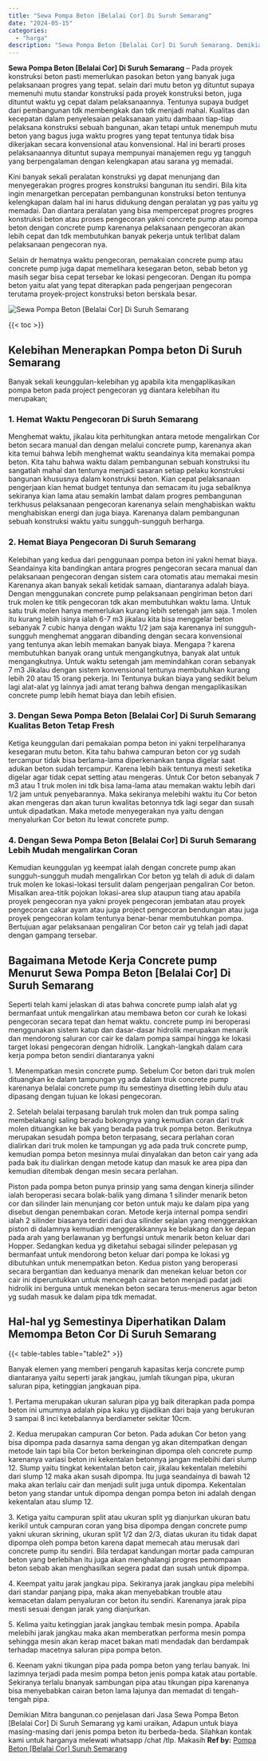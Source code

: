 ```yaml
---
title: "Sewa Pompa Beton [Belalai Cor] Di Suruh Semarang"
date: "2024-05-15"
categories: 
  - "harga"
description: "Sewa Pompa Beton [Belalai Cor] Di Suruh Semarang. Demikian Mitra bangunan.co penjelasan dari Jasa Sewa Pompa Beton [Belalai Cor] Di Suruh Semarang yg kami..."
---
```


**Sewa Pompa Beton \[Belalai Cor\] Di Suruh Semarang** – Pada proyek konstruksi beton pasti memerlukan pasokan beton yang banyak juga pelaksanaan progres yang tepat. selain dari mutu beton yg dituntut supaya memenuhi mutu standar konstruksi pada proyek konstruksi beton, juga dituntut waktu yg cepat dalam pelaksanaannya. Tentunya supaya budget dari pembangunan tdk membengkak dan tdk menjadi mahal. Kualitas dan kecepatan dalam penyelesaian pelaksanaan yaitu dambaan tiap-tiap pelaksana konstruksi sebuah bangunan, akan tetapi untuk menempuh mutu beton yang bagus juga waktu progres yang tepat tentunya tidak bisa dikerjakan secara konvensional atau konvensional. Hal ini berarti proses pelaksanaannya dituntut supaya mempunyai manajemen regu yg tangguh yang berpengalaman dengan kelengkapan atau sarana yg memadai.

Kini banyak sekali peralatan konstruksi yg dapat menunjang dan menyegerakan progres progres konstruksi bangunan itu sendiri. Bila kita ingin menargetkan percepatan pembangunan konstruksi beton tentunya kelengkapan dalam hal ini harus didukung dengan peralatan yg pas yaitu yg memadai. Dan diantara peralatan yang bisa mempercepat progres progres konstruksi beton atau proses pengecoran yakni concrete pump atau pompa beton dengan concrete pump karenanya pelaksanaan pengecoran akan lebih cepat dan tdk membutuhkan banyak pekerja untuk terlibat dalam pelaksanaan pengecoran nya.

Selain dr hematnya waktu pengecoran, pemakaian concrete pump atau concrete pump juga dapat memelihara kesegaran beton, sebab beton yg masih segar bisa cepat tersebar ke lokasi pengecoran. Dengan itu pompa beton yaitu alat yang tepat diterapkan pada pengerjaan pengecoran terutama proyek-project konstruksi beton berskala besar.

![Sewa Pompa Beton [Belalai Cor] Di Suruh Semarang](/images/sewa-concrete-pump-23.png)

{{< toc >}}

## Kelebihan Menerapkan Pompa beton Di Suruh Semarang

Banyak sekali keunggulan-kelebihan yg apabila kita mengaplikasikan pompa beton pada project pengecoran yg diantara kelebihan itu merupakan;

### 1\. Hemat Waktu Pengecoran Di Suruh Semarang

Menghemat waktu, jikalau kita perhitungkan antara metode mengalirkan Cor beton secara manual dan dengan melalui concrete pump, karenanya akan kita temui bahwa lebih menghemat waktu seandainya kita memakai pompa beton. Kita tahu bahwa waktu dalam pembangunan sebuah konstruksi itu sangatlah mahal dan tentunya menjadi sasaran setiap pelaku konstruksi bangunan khususnya dalam konstruksi beton. Kian cepat pelaksanaan pengerjaan kian hemat budget tentunya dan semacam itu juga sebaliknya sekiranya kian lama atau semakin lambat dalam progres pembangunan terkhusus pelaksanaan pengecoran karenanya selain menghabiskan waktu menghabiskan energi dan juga biaya. Karenanya dalam pembangunan sebuah konstruksi waktu yaitu sungguh-sungguh berharga.

### 2\. Hemat Biaya Pengecoran Di Suruh Semarang

Kelebihan yang kedua dari penggunaan pompa beton ini yakni hemat biaya. Seandainya kita bandingkan antara progres pengecoran secara manual dan pelaksanaan pengecoran dengan sistem cara otomatis atau memakai mesin Karenanya akan banyak sekali ketidak samaan, diantaranya adalah biaya. Dengan menggunakan concrete pump pelaksanaan pengiriman beton dari truk molen ke titik pengecoran tdk akan membutuhkan waktu lama. Untuk satu truk molen hanya memerlukan kurang lebih setengah jam saja. 1 molen itu kurang lebih isinya ialah 6-7 m3 jikalau kita bisa menggelar beton sebanyak 7 cubic hanya dengan waktu 1/2 jam saja karenanya ini sungguh-sungguh menghemat anggaran dibanding dengan secara konvensional yang tentunya akan lebih memakan banyak biaya. Mengapa ? karena membutuhkan banyak orang untuk mengangkutnya, banyak alat untuk mengangkutnya. Untuk waktu setengah jam memindahkan coran sebanyak 7 m3 Jikalau dengan sistem konvensional tentunya membutuhkan kurang lebih 20 atau 15 orang pekerja. Ini Tentunya bukan biaya yang sedikit belum lagi alat-alat yg lainnya jadi amat terang bahwa dengan mengaplikasikan concrete pump lebih hemat biaya dan lebih efisien.

### 3\. Dengan Sewa Pompa Beton \[Belalai Cor\] Di Suruh Semarang Kualitas Beton Tetap Fresh

Ketiga keunggulan dari pemakaian pompa beton ini yakni terpeliharanya kesegaran mutu beton. Kita tahu bahwa campuran beton cor yg sudah tercampur tidak bisa berlama-lama diperkenankan tanpa digelar saat adukan beton sudah tercampur. Karena lebih baik tentunya mesti seketika digelar agar tidak cepat setting atau mengeras. Untuk Cor beton sebanyak 7 m3 atau 1 truk molen ini tdk bisa lama-lama atau memakan waktu lebih dari 1/2 jam untuk penyebarannya. Maka sekiranya melebihi waktu itu Cor beton akan mengeras dan akan turun kwalitas betonnya tdk lagi segar dan susah untuk dipadatkan. Maka metode menyegerakan nya yaitu dengan menyalurkan Cor beton itu lewat concrete pump.

### 4\. Dengan Sewa Pompa Beton \[Belalai Cor\] Di Suruh Semarang Lebih Mudah mengalirkan Coran

Kemudian keunggulan yg keempat ialah dengan concrete pump akan sungguh-sungguh mudah mengalirkan Cor beton yg telah di aduk di dalam truk molen ke lokasi-lokasi tersulit dalam pengerjaan pengaliran Cor beton. Misalkan area-titik pojokan lokasi-area slup ataupun tiang atau apabila proyek pengecoran nya yakni proyek pengecoran jembatan atau proyek pengecoran cakar ayam atau juga project pengecoran bendungan atau juga proyek pengecoran kolam tentunya benar-benar membutuhkan pompa. Bertujuan agar pelaksanaan pengaliran Cor beton cair yg telah jadi dapat dengan gampang tersebar.

## Bagaimana Metode Kerja Concrete pump Menurut Sewa Pompa Beton \[Belalai Cor\] Di Suruh Semarang

Seperti telah kami jelaskan di atas bahwa concrete pump ialah alat yg bermanfaat untuk mengalirkan atau membawa beton cor curah ke lokasi pengecoran secara tepat dan hemat waktu. concrete pump ini beroperasi menggunakan sistem katup dan dasar-dasar hidrolik merupakan menarik dan mendorong saluran cor cair ke dalam pompa sampai hingga ke lokasi target lokasi pengecoran dengan hidrolik. Langkah-langkah dalam cara kerja pompa beton sendiri diantaranya yakni

1\. Menempatkan mesin concrete pump. Sebelum Cor beton dari truk molen dituangkan ke dalam tampungan yg ada dalam truk concrete pump karenanya belalai concrete pump itu semestinya disetting lebih dulu atau dipasang dengan tujuan ke lokasi pengecoran.

2\. Setelah belalai terpasang barulah truk molen dan truk pompa saling membelakangi saling beradu bokongnya yang kemudian coran dari truk molen dituangkan ke bak yang berada pada truk pompa beton. Berikutnya merupakan sesudah pompa beton terpasang, secara perlahan coran dialirkan dari truk molen ke tampungan yg ada pada truk concrete pump, kemudian pompa beton mesinnya mulai dinyalakan dan beton cair yang ada pada bak itu dialirkan dengan metode katup dan masuk ke area pipa dan kemudian ditembak dengan mesin secara perlahan.

Piston pada pompa beton punya prinsip yang sama dengan kinerja silinder ialah beroperasi secara bolak-balik yang dimana 1 silinder menarik beton cor dan silinder lain menunjang cor beton untuk maju ke dalam pipa yang disebut dengan penembakan coran. Metode kerja internal pompa sendiri ialah 2 silinder biasanya terdiri dari dua silinder sejalan yang menggerakkan piston di dalamnya kemudian menggerakkannya ke belakang dan ke depan pada arah yang berlawanan yg berfungsi untuk menarik beton keluar dari Hopper. Sedangkan kedua yg diketahui sebagai silinder pelepasan yg bermanfaat untuk mendorong beton keluar dari pompa ke lokasi yg dibutuhkan untuk menempatkan beton. Kedua piston yang beroperasi secara bergantian dan keduanya menarik dan menekan keluar beton cor cair ini diperuntukkan untuk mencegah cairan beton menjadi padat jadi hidrolik ini berguna untuk menekan beton secara terus-menerus agar beton yg sudah masuk ke dalam pipa tdk memadat.

## Hal-hal yg Semestinya Diperhatikan Dalam Memompa Beton Cor Di Suruh Semarang

{{< table-tables table="table2" >}}

Banyak elemen yang memberi pengaruh kapasitas kerja concrete pump diantaranya yaitu seperti jarak jangkau, jumlah tikungan pipa, ukuran saluran pipa, ketinggian jangkauan pipa.

1\. Pertama merupakan ukuran saluran pipa yg baik diterapkan pada pompa beton ini umumnya adalah pipa kaku yg dijadikan dari baja yang berukuran 3 sampai 8 inci ketebalannya berdiameter sekitar 10cm.

2\. Kedua merupakan campuran Cor beton. Pada adukan Cor beton yang bisa dipompa pada dasarnya sama dengan yg akan ditempatkan dengan metode lain tapi bila Cor beton berkeinginan dipompa oleh concrete pump karenanya variasi beton ini kekentalan betonnya jangan melebihi dari slump 12. Slump yaitu tingkat kekentalan beton cair, jikalau kekentalan melebihi dari slump 12 maka akan susah dipompa. Itu juga seandainya di bawah 12 maka akan terlalu cair dan menjadi sulit juga untuk dipompa. Kekentalan beton yang standar untuk dipompa dengan pompa beton ini adalah dengan kekentalan atau slump 12.

3\. Ketiga yaitu campuran split atau ukuran split yg dianjurkan ukuran batu kerikil untuk campuran coran yang bisa dipompa dengan concrete pump yakni ukuran skrining, ukuran split 1/2 dan 2/3, diatas ukuran itu tidak dapat dipompa oleh pompa beton karena dapat memecah atau merusak dari concrete pump itu sendiri. Bila terdapat kandungan mortar pada campuran beton yang berlebihan itu juga akan menghalangi progres pemompaan beton sebab akan menghasilkan segera padat dan susah untuk dipompa.

4\. Keempat yaitu jarak jangkau pipa. Sekiranya jarak jangkau pipa melebihi dari standar panjang pipa, maka akan menyebabkan trouble atau kemacetan dalam penyaluran cor beton itu sendiri. Karenanya jarak pipa mesti sesuai dengan jarak yang dianjurkan.

5\. Kelima yaitu ketinggian jarak jangkau tembak mesin pompa. Apabila melebihi jarak jangkau maka akan memberatkan performa mesin pompa sehingga mesin akan kerap macet bakan mati mendadak dan berdampak terhadap macetnya saluran pipa pompa beton.

6\. Keenam yakni tikungan pipa pada pompa beton yang terlau banyak. Ini lazimnya terjadi pada mesim pompa beton jenis pompa katak atau portable. Sekiranya terlalu bnanyak sambungan pipa atau tikungan pipa karenanya bisa menyebabkan cairan beton lama lajunya dan memadat di tengah-tengah pipa.

Demikian Mitra bangunan.co penjelasan dari Jasa Sewa Pompa Beton \[Belalai Cor\] Di Suruh Semarang yg kami uraikan, Adapun untuk biaya masing-masing dari jenis pompa beton itu berbeda-beda. Silahkan kontak kami untuk harganya melewati whatsapp /chat /tlp. Makasih
**Ref by:** [Pompa Beton [Belalai Cor] Suruh Semarang](https://id.wikipedia.org/wiki/Pompa)
